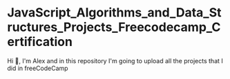 # JavaScript_Algorithms_and_Data_Structures_Projects_Freecodecamp_Certification

Hi 👋, I'm Alex and in this repository I'm going to upload all the projects that I did in freeCodeCamp
